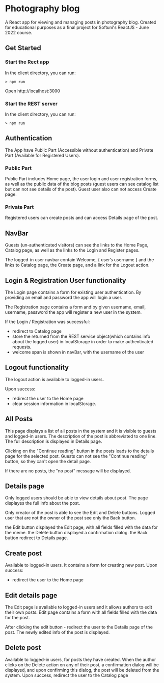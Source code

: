 # Photography blog
A React app for viewing and managing posts in photography blog.
Created for educational purposes as a final project for Softuni's ReactJS - June 2022 course.

## Get Started
### Start the Rect app
In the client directory, you can run:
```
> npm run
```
Open http://localhost:3000

### Start the REST server
In the client directory, you can run:
```
> npm run 
```

## Authentication
The App have Public Part (Accessible without authentication) and Private Part (Available for Registered Users).

### Public Part 
Public Part includes Home page, the user login and user registration forms, as well as the public data of the blog posts (guest users can see catalog list but can not see details of the post). Guest user also can not access Create page.

### Private Part
Registered users can create posts and can access Details page of the post.

## NavBar
Guests (un-authenticated visitors) can see the links to the Home Page, Catalog page, as well as the links to the Login and Register pages.

The logged-in user navbar contain Welcome, { user’s username } and the links to Catalog page, the Create page,  and a link for the Logout action.

## Login & Registration User functionality
The Login page contains a form for existing user authentication. By providing an email and password the app will login a user.

The Registration page contains a form and by given username, email, username, password  the app will register a new user in the system.

If the Login / Registration was successful:
- redirect to Catalog page
- store the returned from the REST service object(which contains info about the logged user) in localStorage in order to make authenticated requests.
- welcome span is shown in navBar, with the username of the user

## Logout functionality
The logout action is available to logged-in users.

Upon success:
- redirect the user to the Home page
- clear session information in localStorage.

## All Posts
This page displays a list of all posts in the system and it is visible to guests and logged-in users. 
The description of the post is abbreviated to one line. The full description is displayed in Details page.

Clicking on the "Continue reading" button in the posts leads to the details page for the selected post. 
Guests can not see the "Continue reading" button, so they can't open the detail page.

If there are no posts, the "no post" message will be displayed.

## Details page
Only logged users should be able to view details about post. 
The page displayes the full info about the post.

Only creator of the post is able to see the Edit and Delete buttons.
Logged user that are not the owner of the post see only the Back button.

the Edit button displayed the Edit page, with all fields filled with the data for the meme.
the Delete button displayed a confirmation dialog.
the Back button redirect to Details page.

## Create post
Available to logged-in users. It contains a form for creating new post.
Upon success:
- redirect the user to the Home page

## Edit details page
The Edit page is available to logged-in users and it allows authors to edit their own posts. 
Edit page contains a form with all fields filled with the data for the post.

After clicking the edit button - redirect the user to the Details page of the post. The newly edited info of the post is displayed.

## Delete post
Available to logged-in users, for posts they have created. When the author clicks on the Delete action on any of their post, a confirmation dialog will be displayed, and upon confirming this dialog, the post will be deleted from the system.
Upon success, redirect the user to the Catalog page

 